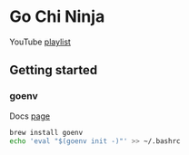 # Go Chi Ninja

YouTube [playlist](https://www.youtube.com/watch?v=wpnN3RIRSxs&t=103s)

## Getting started

### goenv

Docs [page](https://pkg.go.dev/github.com/drewgonzales360/goenv)

```sh
brew install goenv
echo 'eval "$(goenv init -)"' >> ~/.bashrc
```
